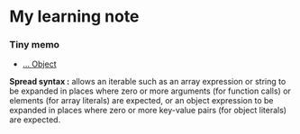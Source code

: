 # My learning note

### Tiny memo
- [... Object](https://developer.mozilla.org/ja/docs/Web/JavaScript/Reference/Operators/Spread_syntax)

**Spread syntax :** allows an iterable such as an array expression or string to be expanded in places where zero or more arguments (for function calls) or elements (for array literals) are expected, or an object expression to be expanded in places where zero or more key-value pairs (for object literals) are expected.
